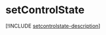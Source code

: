 # setControlState

[!INCLUDE [setcontrolstate-description](includes/setcontrolstate-description.md)]